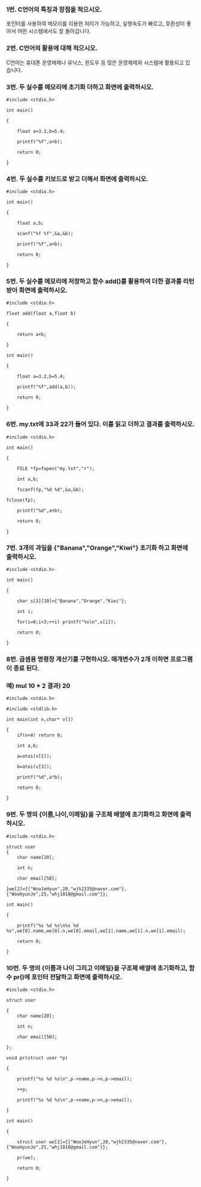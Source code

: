 ### 1번. C언어의 특징과 장점을 적으시오.

포인터를 사용하여 메모리를 이용한 처리가 가능하고, 실행속도가 빠르고, 호환성이 좋아서 어떤 시스템에서도 잘 돌아갑니다.

### 2번. C언어의 활용에 대해 적으시오.

C언어는 휴대폰 운영체제나 유닉스, 윈도우 등 많은 운영체제와 시스템에 활용되고 있습니다.

### 3번. 두 실수를 메모리에 초기화 더하고 화면에 출력하시오.

	#include <stdio.h>
	
	int main()
	
	{
	
		float a=3.2,b=5.4;
	
		printf("%f",a+b);
	
		return 0;
	
	}

### 4번. 두 실수를 키보드로 받고 더해서 화면에 출력하시오.

	#include <stdio.h>

	int main()

	{

		float a,b;
	
		scanf("%f %f",&a,&b);
	
		printf("%f",a+b);
	
		return 0;
	
	}

### 5번. 두 실수를 메모리에 저장하고 함수 add()를 활용하여 더한 결과를 리턴 받아 화면에 출력하시오.

	#include <stdio.h>

	float add(float a,float b)

	{

		return a+b;
	
	}

	int main()

	{

		float a=3.2,b=5.4;
	
		printf("%f",add(a,b));
	
		return 0;
	
	}

### 6번. my.txt에 33과 22가 들어 있다. 이를 읽고 더하고 결과를 출력하시오.

	#include <stdio.h>

	int main()

	{

		FILE *fp=fopen("my.txt","r");
	
		int a,b;
	
		fscanf(fp,"%d %d",&a,&b);
	
	fclose(fp);
	
		printf("%d",a+b);
	
		return 0;
	
	}

### 7번. 3개의 과일을 {"Banana","Orange","Kiwi"} 초기화 하고 화면에 출력하시오.

	#include <stdio.h>

	int main()

	{
	
		char s[3][10]={"Banana","Orange","Kiwi"};
	
		int i;
	
		for(i=0;i<3;++i) printf("%s\n",s[i]);
	
		return 0;
	
	}


### 8번. 곱셈용 명령창 계산기를 구현하시오. 매개변수가 2개 이하면 프로그램이 종료 된다.
###      예) mul 10 * 2 결과) 20

	#include <stdio.h>

	#include <stdlib.h>

	int main(int n,char* v[])

	{
		if(n<4) return 0;
		
		int a,b;
	
		a=atoi(v[1]);
	
		b=atoi(v[3]);
		
		printf("%d",a*b);
	
		return 0;
	
	}

### 9번. 두 명의 {이름,나이,이메일}을 구조체 배열에 초기화하고 화면에 출력하시오.

	#include <stdio.h>

	struct user
	{
		char name[20];
	
		int n;
	
		char email[50];
	
	}we[2]={{"WooJeHyun",20,"wjh2335@naver.com"},{"WooHyunJe",25,"whj1010@gmail.com"}};

	int main()

	{

		printf("%s %d %s\n%s %d %s",we[0].name,we[0].n,we[0].email,we[1].name,we[1].n,we[1].email);
	
		return 0;
	
	}

### 10번. 두 명의 {이름과 나이 그리고 이메일}을 구조체 배열에 초기화하고, 함수 pr()에 포인터 전달하고 화면에 출력하시오.

	#include <stdio.h>

	struct user

	{
		char name[20];
	
		int n;
	
		char email[50];
	
	};

	void pr(struct user *p)

	{

		printf("%s %d %s\n",p->name,p->n,p->email);
	
		++p;
	
		printf("%s %d %s\n",p->name,p->n,p->email);
	
	}

	int main()

	{

		struct user we[2]={{"WooJeHyun",20,"wjh2335@naver.com"},{"WooHyunJe",25,"whj1010@gmail.com"}};
	
		pr(we);
	
		return 0;
	
	}

